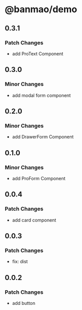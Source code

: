 # @banmao/demo

## 0.3.1

### Patch Changes

- add ProText Component

## 0.3.0

### Minor Changes

- add modal form component

## 0.2.0

### Minor Changes

- add DrawerForm Component

## 0.1.0

### Minor Changes

- add ProForm Component

## 0.0.4

### Patch Changes

- add card component

## 0.0.3

### Patch Changes

- fix: dist

## 0.0.2

### Patch Changes

- add button
